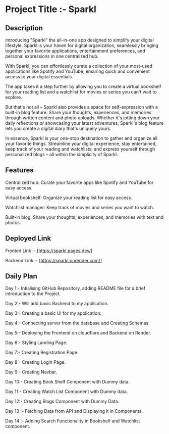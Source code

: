 # Project Title :- Sparkl

## Description

Introducing "Sparkl" the all-in-one app designed to simplify your digital lifestyle. Sparkl is your haven for digital organization, seamlessly bringing together your favorite applications, entertainment preferences, and personal expressions in one centralized hub.

With Sparkl, you can effortlessly curate a collection of your most-used applications like Spotify and YouTube, ensuring quick and convenient access to your digital essentials.  

The app takes it a step further by allowing you to create a virtual bookshelf for your reading list and a watchlist for movies or series you can't wait to explore.

But that's not all – Sparkl also provides a space for self-expression with a built-in blog feature. Share your thoughts, experiences, and memories through written content and photo uploads. Whether it's jotting down your daily reflections or showcasing your latest adventures, Sparkl's blog feature lets you create a digital diary that's uniquely yours.

In essence, Sparkl is your one-stop destination to gather and organize all your favorite things. Streamline your digital experience, stay entertained, keep track of your reading and watchlists, and express yourself through personalized blogs – all within the simplicity of Sparkl.  

## Features

Centralized hub: Curate your favorite apps like Spotify and YouTube for easy access.

Virtual bookshelf: Organize your reading list for easy access.

Watchlist manager: Keep track of movies and series you want to watch.

Built-in blog: Share your thoughts, experiences, and memories with text and photos.

## Deployed Link  

Fronted Link :- [https://sparkl.pages.dev/]

Backend Link :- [https://sparkl.onrender.com/]

## Daily Plan

Day 1:- Intialising GitHub Repository, adding README file for a brief introduction to the Project.

Day 2:- Will add basic Backend to my application.

Day 3:- Creating a basic UI for my application.

Day 4:- Connecting server from the database and Creating Schemas.

Day 5:- Deploying the Frontend on cloudflare and Backend on Render.

Day 6:- Styling Landing Page.  

Day 7:- Creating Registration Page.

Day 8:- Creating Login Page.

Day 9:- Creating Navbar.  

Day 10:- Creating Book Shelf Component with Dummy data.

Day 11:- Creating Watch List Component with Dummy data.  

Day 12:- Creating Blogs Component with Dummy Data.  

Day 13 :- Fetching Data from API and Displaying it in Components.

Day 14 :- Adding Search Functionality in Bookshelf and Watchlist component.  
